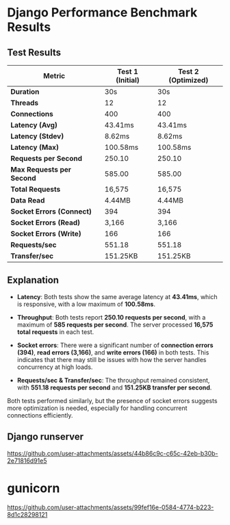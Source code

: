 # Django Performance Benchmark Results

## Test Results

| Metric                    | Test 1 (Initial)        | Test 2 (Optimized)      |
|---------------------------|-------------------------|-------------------------|
| **Duration**               | 30s                     | 30s                     |
| **Threads**                | 12                      | 12                      |
| **Connections**            | 400                     | 400                     |
| **Latency (Avg)**          | 43.41ms                 | 43.41ms                 |
| **Latency (Stdev)**        | 8.62ms                  | 8.62ms                  |
| **Latency (Max)**          | 100.58ms                | 100.58ms                |
| **Requests per Second**    | 250.10                  | 250.10                  |
| **Max Requests per Second**| 585.00                  | 585.00                  |
| **Total Requests**         | 16,575                  | 16,575                  |
| **Data Read**              | 4.44MB                  | 4.44MB                  |
| **Socket Errors (Connect)**| 394                     | 394                     |
| **Socket Errors (Read)**   | 3,166                   | 3,166                   |
| **Socket Errors (Write)**  | 166                     | 166                     |
| **Requests/sec**           | 551.18                  | 551.18                  |
| **Transfer/sec**           | 151.25KB                | 151.25KB                |

## Explanation

- **Latency**: Both tests show the same average latency at **43.41ms**, which is responsive, with a low maximum of **100.58ms**.
  
- **Throughput**: Both tests report **250.10 requests per second**, with a maximum of **585 requests per second**. The server processed **16,575 total requests** in each test.

- **Socket errors**: There were a significant number of **connection errors (394)**, **read errors (3,166)**, and **write errors (166)** in both tests. This indicates that there may still be issues with how the server handles concurrency at high loads.

- **Requests/sec & Transfer/sec**: The throughput remained consistent, with **551.18 requests per second** and **151.25KB transfer per second**.

Both tests performed similarly, but the presence of socket errors suggests more optimization is needed, especially for handling concurrent connections efficiently.

## Django runserver

https://github.com/user-attachments/assets/44b86c9c-c65c-42eb-b30b-2e71816d91e5


# gunicorn

https://github.com/user-attachments/assets/99fef16e-0584-4774-b223-8d1c28298121

